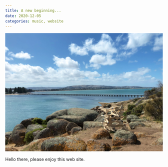 ```yaml
---
title: A new beginning...
date: 2020-12-05
categories: music, website
---
```


![Granite Island bridge](/assets/images/graniteisland.jpg)

Hello there, please enjoy this web site.
